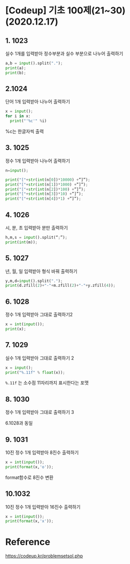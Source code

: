 # [Codeup] 기초 100제(21~30) (2020.12.17)



## 1. 1023

실수 1개를 입력받아 정수부분과 실수 부분으로 나누어 출력하기

```python
a,b = input().split(".");
print(a);
print(b);
```



## 2.1024

단어 1개 입력받아 나누어 출력하기

```python
x = input();
for i in x:
  print("'%c'" %i)
```

%c는 한글자씩 출력



## 3. 1025

정수 1개 입력받아 나누어 출력하기

```python
n=input();

print("["+str(int(n[0])*10000) +”]”);
print("["+str(int(n[1])*1000) +”]”);
print("["+str(int(n[2])*100) +”]”);
print("["+str(int(n[3])*10) +”]”);
print("["+str(int(n[4])*1) +”]”);
```



## 4. 1026

시, 분, 초 입력받아 분만 출력하기

```python
h,m,s = input().split(“;”);
print(int(m));
```



## 5. 1027

년, 월, 일 입력받아 형식 바꿔 출력하기

```python
y,m,d=input().split(".");
print(d.zfill(2)+"-"+m.zfill(2)+"-"+y.zfill(4));
```



## 6. 1028

정수 1개 입력받아 그대로 출력하기2

```python
x = int(input());
print(x);
```



## 7. 1029

실수 1개 입력받아 그대로 출력하기 2

```python
x = input();
print("%.11f" % float(x));
```

`%.11f` 는 소수점 11자리까지 표시한다는 포맷



## 8. 1030

정수 1개 입력받아 그대로 출력하기 3

6.1028과 동일



## 9. 1031

10진 정수 1개 입력받아 8진수 출력하기

```python
x = int(input());
print(format(x,'o'));
```

format함수로 8진수 변환



## 10.1032

10진 정수 1개 입력받아 16진수 출력하기

```python
x = int(input());
print(format(x,'x'));
```



# Reference

https://codeup.kr/problemsetsol.php